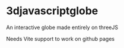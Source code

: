 # 3djavascriptglobe
An interactive globe made entirely on threeJS

Needs Vite support to work on github pages
